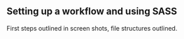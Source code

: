 ## Setting up a workflow and using SASS
First steps outlined in screen shots, file structures outlined.
